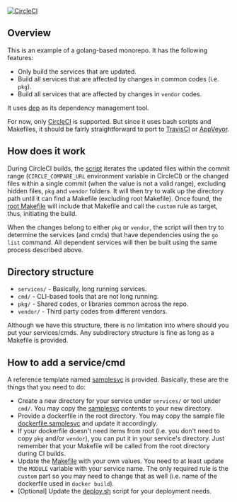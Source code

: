 [![CircleCI](https://circleci.com/gh/flowerinthenight/golang-monorepo.svg?style=svg)](https://circleci.com/gh/flowerinthenight/golang-monorepo)

## Overview

This is an example of a golang-based monorepo. It has the following features:

- Only build the services that are updated.
- Build all services that are affected by changes in common codes (i.e. `pkg`).
- Build all services that are affected by changes in `vendor` codes.

It uses [dep](https://github.com/golang/dep) as its dependency management tool.

For now, only [CircleCI](./.circleci/config.yml) is supported. But since it uses bash scripts and Makefiles, it should be fairly straightforward to port to [TravisCI](https://travis-ci.org/) or [AppVeyor](https://www.appveyor.com/).

## How does it work

During CircleCI builds, the [script](./.circleci/config.yml) iterates the updated files within the commit range (`CIRCLE_COMPARE_URL` environment variable in CircleCI) or the changed files within a single commit (when the value is not a valid range), excluding hidden files, `pkg` and `vendor` folders. It will then try to walk up the directory path until it can find a Makefile (excluding root Makefile). Once found, the [root Makefile](./Makefile) will include that Makefile and call the `custom` rule as target, thus, initiating the build.

When the changes belong to either `pkg` or `vendor`, the script will then try to determine the services (and cmds) that have dependencies using the `go list` command. All dependent services will then be built using the same process described above.

## Directory structure

- `services/` - Basically, long running services.
- `cmd/` - CLI-based tools that are not long running.
- `pkg/` - Shared codes, or libraries common across the repo.
- `vendor/` - Third party codes from different vendors.

Although we have this structure, there is no limitation into where should you put your services/cmds. Any subdirectory structure is fine as long as a Makefile is provided.

## How to add a service/cmd

A reference template named [samplesvc](./services/samplesvc) is provided. Basically, these are the things that you need to do:

- Create a new directory for your service under `services/` or tool under `cmd/`. You may copy the [samplesvc](./services/samplesvc) contents to your new directory.
- Provide a dockerfile in the root directory. You may copy the sample file [dockerfile.samplesvc](./dockerfile.samplesvc) and update it accordingly.
- If your dockerfile doesn't need items from root (i.e. you don't need to copy `pkg` and/or `vendor`), you can put it in your service's directory. Just remember that your Makefile will be called from the root directory during CI builds.
- Update the [Makefile](./services/samplesvc/Makefile) with your own values. You need to at least update the `MODULE` variable with your service name. The only required rule is the `custom` part so you may need to change that as well (i.e. name of the dockerfile used in `docker build`).
- [Optional] Update the [deploy.sh](./services/samplesvc/deploy.sh) script for your deployment needs.
